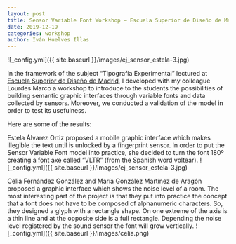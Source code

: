 ```yaml
---
layout: post
title: Sensor Variable Font Workshop – Escuela Superior de Diseño de Madrid
date: 2019-12-19
categories: workshop
author: Iván Huelves Illas
---
```

![_config.yml]({{ site.baseurl }}/images/ej_sensor_estela-3.jpg)

In the framework of the subject “Tipografía Experimental” lectured at [Escuela Superior de Diseño de Madrid](https://esdmadrid.es/), I developed with my colleague Lourdes Marco a workshop to introduce to the students the possibilities of building semantic graphic interfaces through variable fonts and data collected by sensors. Moreover, we conducted a validation of the model in order to test its usefulness.

Here are some of the results:

Estela Álvarez Ortiz proposed a mobile graphic interface which makes illegible the text until is unlocked by a fingerprint sensor. In order to put the Sensor Variable Font model into practice, she decided to turn the font 180º creating a font axe called “VLTR” (from the Spanish word voltear).
![_config.yml]({{ site.baseurl }}/images/ej_sensor_estela-3.jpg)

Celia Fernández González and María González Martínez de Aragón proposed a graphic interface which shows the noise level of a room. The most interesting part of the project is that they put into practice the concept that a font does not have to be composed of alphanumeric characters. So, they designed a glyph with a rectangle shape. On one extreme of the axis is a thin line and at the opposite side is a full rectangle. Depending the noise level registered by the sound sensor the font will grow vertically.
![_config.yml]({{ site.baseurl }}/images/celia.png)
